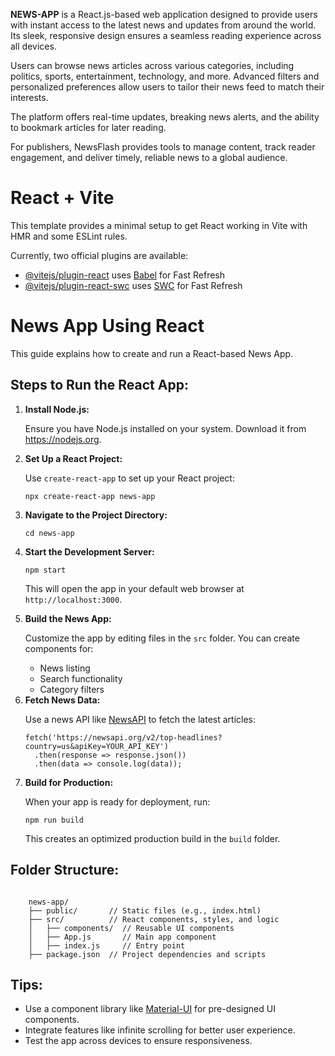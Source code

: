 <p><b>NEWS-APP</b> is a React.js-based web application designed to provide users with instant access to the latest news and updates from around the world. Its sleek, responsive design ensures a seamless reading experience across all devices.</p>
<p>Users can browse news articles across various categories, including politics, sports, entertainment, technology, and more. Advanced filters and personalized preferences allow users to tailor their news feed to match their interests.</p>
<p>The platform offers real-time updates, breaking news alerts, and the ability to bookmark articles for later reading.</p>
<p>For publishers, NewsFlash provides tools to manage content, track reader engagement, and deliver timely, reliable news to a global audience.</p>

# React + Vite

This template provides a minimal setup to get React working in Vite with HMR and some ESLint rules.

Currently, two official plugins are available:

- [@vitejs/plugin-react](https://github.com/vitejs/vite-plugin-react/blob/main/packages/plugin-react/README.md) uses [Babel](https://babeljs.io/) for Fast Refresh
- [@vitejs/plugin-react-swc](https://github.com/vitejs/vite-plugin-react-swc) uses [SWC](https://swc.rs/) for Fast Refresh

<h1>News App Using React</h1>
<p>This guide explains how to create and run a React-based News App.</p>
<h2>Steps to Run the React App:</h2>
<ol>
    <li>
        <b>Install Node.js:</b>
        <p>Ensure you have Node.js installed on your system. Download it from <a href="https://nodejs.org" target="_blank">https://nodejs.org</a>.</p>
    </li>
    <li>
        <b>Set Up a React Project:</b>
         <p>Use <code>create-react-app</code> to set up your React project:</p>
         <pre><code>npx create-react-app news-app</code></pre>
    </li>
    <li>
        <b>Navigate to the Project Directory:</b>
        <pre><code>cd news-app</code></pre>
    </li>
    <li>
        <b>Start the Development Server:</b>
        <pre><code>npm start</code></pre>
        <p>This will open the app in your default web browser at <code>http://localhost:3000</code>.</p>
    </li>
    <li>
        <b>Build the News App:</b>
        <p>Customize the app by editing files in the <code>src</code> folder. You can create components for:</p>
        <ul>
            <li>News listing</li>
            <li>Search functionality</li>
            <li>Category filters</li>
        </ul>
    </li>
    <li>
        <b>Fetch News Data:</b>
        <p>Use a news API like <a href="https://newsapi.org" target="_blank">NewsAPI</a> to fetch the latest articles:</p>
        <pre><code>fetch('https://newsapi.org/v2/top-headlines?country=us&apiKey=YOUR_API_KEY')
  .then(response => response.json())
  .then(data => console.log(data));</code></pre>
    </li>
    <li>
        <b>Build for Production:</b>
        <p>When your app is ready for deployment, run:</p>
        <pre><code>npm run build</code></pre>
        <p>This creates an optimized production build in the <code>build</code> folder.</p>
    </li>
</ol>

<h2>Folder Structure:</h2>
<pre><code>
    news-app/
    ├── public/       // Static files (e.g., index.html)
    ├── src/          // React components, styles, and logic
    │   ├── components/  // Reusable UI components
    │   ├── App.js       // Main app component
    │   ├── index.js     // Entry point
    ├── package.json  // Project dependencies and scripts
</code></pre>
<h2>Tips:</h2>
<ul>
    <li>Use a component library like <a href="https://mui.com/" target="_blank">Material-UI</a> for pre-designed UI components.</li>
    <li>Integrate features like infinite scrolling for better user experience.</li>
    <li>Test the app across devices to ensure responsiveness.</li>
</ul>
